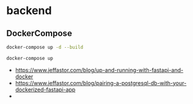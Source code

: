 # backend

## DockerCompose
```bash
docker-compose up -d --build

docker-compose up
```

- https://www.jeffastor.com/blog/up-and-running-with-fastapi-and-docker
- https://www.jeffastor.com/blog/pairing-a-postgresql-db-with-your-dockerized-fastapi-app
- 